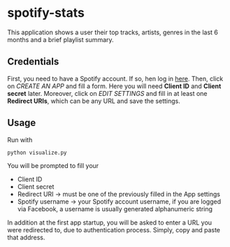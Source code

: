 # spotify-stats
This application shows a user their top tracks, artists, genres in the last 6 months and a brief playlist summary.

## Credentials
First, you need to have a Spotify account. If so, hen log in [here](https://developer.spotify.com/dashboard/). Then, click on *CREATE AN APP* and fill a form. Here you will need **Client ID** and **Client secret** later. Moreover, click on *EDIT SETTINGS* and fill in at least one **Redirect URIs**, which can be any URL and save the settings.

## Usage
Run with
```bash
python visualize.py
```
You will be prompted to fill your
- Client ID
- Client secret
- Redirect URI -> must be one of the previously filled in the App settings
- Spotify username -> your Spotify account username, if you are logged via Facebook, a username is usually generated alphanumeric string

In addition at the first app startup, you will be asked to enter a URL you were redirected to, due to authentication process. Simply, copy and paste that address.
